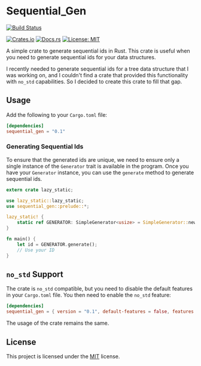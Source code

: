 # Sequential_Gen

[![Build Status](https://github.com/clementwanjau/sequential_gen/actions/workflows/build.yml/badge.svg)](https://github.com/clementwanjau/sequential_gen/actions/workflows/build.yml)

[![Crates.io](https://img.shields.io/crates/v/sequential_gen)](https://crates.io/crates/sequential_gen)
[![Docs.rs](https://docs.rs/sequential_gen/badge.svg)](https://docs.rs/sequential_gen)
[![License: MIT](https://img.shields.io/badge/License-MIT-yellow.svg)](https://opensource.org/licenses/MIT)

A simple crate to generate sequential ids in Rust. This crate is useful when you need to generate sequential ids for
your data structures.

I recently needed to generate sequential ids for a tree data structure that I was working on, and I couldn't find a
crate that provided this functionality with `no_std` capabilities. So I decided to create this crate to fill that gap.

## Usage

Add the following to your `Cargo.toml` file:

```toml
[dependencies]
sequential_gen = "0.1"
```

### Generating Sequential Ids

To ensure that the generated ids are unique, we need to ensure only a single instance of the `Generator` trait is
available
in the program. Once you have your `Generator` instance, you can use the `generate` method to generate sequential ids.

```rust
extern crate lazy_static;

use lazy_static::lazy_static;
use sequential_gen::prelude::*;

lazy_static! {
    static ref GENERATOR: SimpleGenerator<usize> = SimpleGenerator::new(1usize);
}

fn main() {
	let id = GENERATOR.generate();
	// Use your ID
}
 ```

## `no_std` Support

The crate is `no_std` compatible, but you need to disable the default features in your `Cargo.toml` file. You then need
to
enable the `no_std` feature:

```toml
[dependencies]
sequential_gen = { version = "0.1", default-features = false, features = ["no_std"] }
```

The usage of the crate remains the same.

## License

This project is licensed under the [MIT](LICENSE) license.
